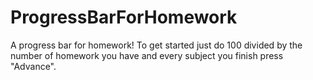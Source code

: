 # ProgressBarForHomework
A progress bar for homework! To get started just do 100 divided by the number of homework you have and every subject you finish press "Advance".
